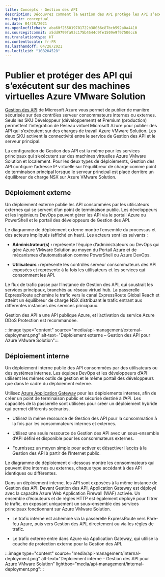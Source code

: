 ```yaml
---
title: Concepts - Gestion des API
description: Découvrez comment la Gestion des API protège les API s’exécutant sur des machines virtuelles Azure VMware Solution.
ms.topic: conceptual
ms.date: 04/28/2021
ms.openlocfilehash: aba60f255019701722b38036c87bcb592a0a4410
ms.sourcegitcommit: a5dd9799fa93c175b4644c9fe1509e9f97506cc6
ms.translationtype: HT
ms.contentlocale: fr-FR
ms.lasthandoff: 04/28/2021
ms.locfileid: "108204528"
---
```

# <a name="publish-and-protect-apis-running-on-azure-vmware-solution-vms"></a>Publier et protéger des API qui s’exécutent sur des machines virtuelles Azure VMware Solution

[Gestion des API](https://azure.microsoft.com/services/api-management/) de Microsoft Azure vous permet de publier de manière sécurisée sur des contrôles serveur consommateurs internes ou externes.  Seuls les SKU Développeur (développement) et Premium (production) permettent l’intégration de Réseau virtuel Microsoft Azure pour publier des API qui s’exécutent sur des charges de travail Azure VMware Solution.  Les deux SKU activent la connectivité entre le service de Gestion des API et le serveur principal. 

La configuration de Gestion des API est la même pour les services principaux qui s’exécutent sur des machines virtuelles Azure VMware Solution et localement. Pour les deux types de déploiements, Gestion des API configure l’adresse IP virtuelle sur l’équilibreur de charge comme point de terminaison principal lorsque le serveur principal est placé derrière un équilibreur de charge NSX sur Azure VMware Solution. 


## <a name="external-deployment"></a>Déploiement externe

Un déploiement externe publie les API consommées par les utilisateurs externes qui se servent d’un point de terminaison public. Les développeurs et les ingénieurs DevOps peuvent gérer les API via le portail Azure ou PowerShell et le portail des développeurs de Gestion des API.

Le diagramme de déploiement externe montre l’ensemble du processus et des acteurs impliqués (affiché en haut). Les acteurs sont les suivants :

- **Administrateur(s) :** représente l’équipe d’administrateurs ou DevOps qui gère Azure VMware Solution au moyen du Portail Azure et de mécanismes d’automatisation comme PowerShell ou Azure DevOps.

- **Utilisateurs :** représente les contrôles serveur consommateurs des API exposées et représente à la fois les utilisateurs et les services qui consomment les API.

Le flux de trafic passe par l’instance de Gestion des API, qui soustrait les services principaux, branchés au réseau virtuel hub. La passerelle ExpressRoute achemine le trafic vers le canal ExpressRoute Global Reach et atteint un équilibreur de charge NSX distribuant le trafic entrant aux différentes instances des services principaux.

Gestion des API a une API publique Azure, et l’activation du service Azure DDoS Protection est recommandée. 

:::image type="content" source="media/api-management/external-deployment.png" alt-text="Déploiement externe – Gestion des API pour Azure VMware Solution":::


## <a name="internal-deployment"></a>Déploiement interne

Un déploiement interne publie des API consommées par des utilisateurs ou des systèmes internes. Les équipes DevOps et les développeurs d’API utilisent les mêmes outils de gestion et le même portail des développeurs que dans le cadre du déploiement externe.

Utilisez [Azure Application Gateway](../api-management/api-management-howto-integrate-internal-vnet-appgateway.md) pour les déploiements internes, afin de créer un point de terminaison public et sécurisé destiné à l’API.  Les capacités de la passerelle sont utilisées pour créer un déploiement hybride qui permet différents scénarios.  

* Utilisez la même ressource de Gestion des API pour la consommation à la fois par les consommateurs internes et externes.

* Utilisez une seule ressource de Gestion des API avec un sous-ensemble d’API défini et disponible pour les consommateurs externes.

* Fournissez un moyen simple pour activer et désactiver l’accès à la Gestion des API à partir de l’Internet public.

Le diagramme de déploiement ci-dessous montre les consommateurs qui peuvent être internes ou externes, chaque type accédant à des API identiques ou différentes.

Dans un déploiement interne, les API sont exposées à la même instance de Gestion des API. Devant Gestion des API, Application Gateway est déployé avec la capacité Azure Web Application Firewall (WAF) activée. Un ensemble d’écouteurs et de règles HTTP est également déployé pour filtrer le trafic, en exposant uniquement un sous-ensemble des services principaux fonctionnant sur Azure VMware Solution.


* Le trafic interne est acheminé via la passerelle ExpressRoute vers Pare-feu Azure, puis vers Gestion des API, directement ou via les règles de trafic.   

* Le trafic externe entre dans Azure via Application Gateway, qui utilise la couche de protection externe pour la Gestion des API.


:::image type="content" source="media/api-management/internal-deployment.png" alt-text="Déploiement interne – Gestion des API pour Azure VMware Solution" lightbox="media/api-management/internal-deployment.png":::